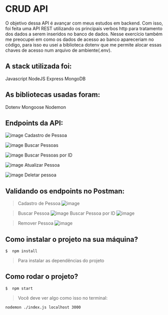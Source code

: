 # CRUD API

O objetivo dessa API é avançar com meus estudos em backend. Com isso, foi feita uma API REST utilizando os principais verbos http para tratamento dos dados a serem inseridos no banco de dados. Nesse exercício também me preocupei em como os dados de acesso ao banco apareceriam no código, para isso eu usei a biblioteca dotenv que me permite alocar essas chaves de acesso num arquivo de ambiente(.env).

## A stack utilizada foi:
Javascript
 NodeJS
 Express
 MongoDB 

## As bibliotecas usadas foram: 
Dotenv
Mongoose
Nodemon

 ## Endpoints da API:
 ![image](https://img.shields.io/badge/-POST-orange) Cadastro de Pessoa
 
 ![image](https://img.shields.io/badge/-GET-brightgreen) Buscar Pessoas

 ![image](https://img.shields.io/badge/-GET-brightgreen) Buscar Pessoas por ID

 ![image](https://img.shields.io/badge/-PATCH-blue) Atualizar Pessoa

 ![image](https://img.shields.io/badge/-DELETE-red) Deletar pessoa

 

## Validando os endpoints no Postman: 
>Cadastro de Pessoa
![image](https://i.imgur.com/4UwLmxc.png) 

>Buscar Pessoa
![image](https://i.imgur.com/42cSqcC.png)
>Buscar Pessoa por ID 
![image](https://i.imgur.com/vlrGh3R.png)

>Remover Pessoa
![image](https://i.imgur.com/JTNx0tg.png)

## Como instalar o projeto na sua máquina? 
	$  npm install

>Para instalar as dependências do projeto

## Como rodar o projeto?
	$  npm start

> Você deve ver algo como isso no terminal: 

	nodemon ./index.js localhost 3000

